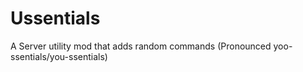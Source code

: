 # Ussentials
A Server utility mod that adds random commands (Pronounced yoo-ssentials/you-ssentials)
